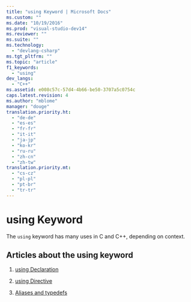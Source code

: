 ```yaml
---
title: "using Keyword | Microsoft Docs"
ms.custom: ""
ms.date: "10/19/2016"
ms.prod: "visual-studio-dev14"
ms.reviewer: ""
ms.suite: ""
ms.technology: 
  - "devlang-csharp"
ms.tgt_pltfrm: ""
ms.topic: "article"
f1_keywords: 
  - "using"
dev_langs: 
  - "C++"
ms.assetid: e008c57c-57d4-4b66-be50-3707a5c0754c
caps.latest.revision: 4
ms.author: "mblome"
manager: "douge"
translation.priority.ht: 
  - "de-de"
  - "es-es"
  - "fr-fr"
  - "it-it"
  - "ja-jp"
  - "ko-kr"
  - "ru-ru"
  - "zh-cn"
  - "zh-tw"
translation.priority.mt: 
  - "cs-cz"
  - "pl-pl"
  - "pt-br"
  - "tr-tr"
---
```

# using Keyword
The `using` keyword has many uses in C and C++, depending on context.  
  
## Articles about the using keyword  
  
1.  [using Declaration](../Topic/using%20Declaration.md)  
  
2.  [using Directive](../misc/using-directive--c---.md)  
  
3.  [Aliases and typedefs](../Topic/Aliases%20and%20typedefs%20\(C++\).md)